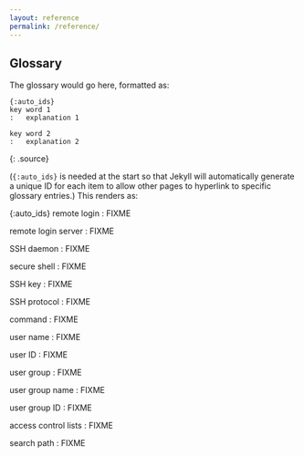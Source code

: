 ```yaml
---
layout: reference
permalink: /reference/
---
```


## Glossary

The glossary would go here, formatted as:

~~~
{:auto_ids}
key word 1
:   explanation 1

key word 2
:   explanation 2
~~~
{: .source}

(`{:auto_ids}` is needed at the start
so that Jekyll will automatically generate a unique ID for each item
to allow other pages to hyperlink to specific glossary entries.)
This renders as:

{:auto_ids}
remote login
: FIXME

remote login server
: FIXME

SSH daemon
: FIXME

secure shell
: FIXME

SSH key
: FIXME

SSH protocol
: FIXME

command
: FIXME

user name
: FIXME

user ID
: FIXME

user group
: FIXME

user group name
: FIXME

user group ID
: FIXME

access control lists
: FIXME

search path
: FIXME


